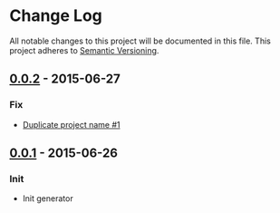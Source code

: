 # Change Log

All notable changes to this project will be documented in this file.
This project adheres to [Semantic Versioning](http://semver.org/).

## [0.0.2] - 2015-06-27
### Fix
* [Duplicate project name #1](https://github.com/sotayamashita/generator-psg-theme/issues/1)

## [0.0.1] - 2015-06-26
### Init
* Init generator

[0.0.1]: https://github.com/sotayamashita/generator-psg-theme/releases/tag/v0.0.1...v0.0.1
[0.0.2]: https://github.com/sotayamashita/generator-psg-theme/releases/tag/v0.0.2...v0.0.2

